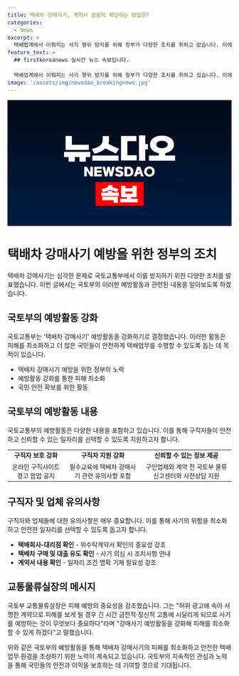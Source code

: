 ```yaml
---
title: 택배차 강매사기, 계약서 꼼꼼히 확인하는 방법은?
categories:
  - News
excerpt: >
  택배업계에서 이뤄지는 사기 행위 방지를 위해 정부가 다양한 조치를 취하고 있습니다. 이에 따라 국토부는 택배차 강매사기 관련 유의사항을 온라인 구직사이트에 공지하고, 화물운수종사자격 취득 시 필수교육에 관련 내용을 포함할 예정입니다. 또한 구인업체와의 계약 전 물류신고센터와의 상담을 통해 사기를 예방할 수 있도록 지원할 계획이며, 다양한 방법으로 사기를 예방하기 위한 노력을 진행하고 있습니다. 이에 대한 자세한 정보는 공공누리 제1유형:출처표시에 따라 정책브리핑 웹사이트에서 확인할 수 있습니다. (자료출처=정책브리핑 www.korea.kr)
feature_text: >
  ## firstkoreanews 실시간 뉴스 속보입니다.

  택배업계에서 이뤄지는 사기 행위 방지를 위해 정부가 다양한 조치를 취하고 있습니다. 이에 따라 국토부는 택배차 강매사기 관련 유의사항을 온라인 구직사이트에 공지하고, 화물운수종사자격 취득 시 필수교육에 관련 내용을 포함할 예정입니다. 또한 구인업체와의 계약 전 물류신고센터와의 상담을 통해 사기를 예방할 수 있도록 지원할 계획이며, 다양한 방법으로 사기를 예방하기 위한 노력을 진행하고 있습니다. 이에 대한 자세한 정보는 공공누리 제1유형:출처표시에 따라 정책브리핑 웹사이트에서 확인할 수 있습니다. (자료출처=정책브리핑 www.korea.kr)
image: '/assets/img/newsdao_breakingnews.jpg'
---
```


<p><img src="/assets/img/newsdao_breakingnews.jpg" alt="firstkoreanews 속보" /></p>

<h1>택배차 강매사기 예방을 위한 정부의 조치</h1>

<p data-ke-size="size16">택배차 강매사기는 심각한 문제로 국토교통부에서 이를 방지하기 위한 다양한 조치를 발표했습니다. 이번 글에서는 국토부의 이러한 예방활동과 관련된 내용을 알아보도록 하겠습니다.</p>

<h2>국토부의 예방활동 강화</h2>

<p data-ke-size="size16">국토교통부는 '택배차 강매사기' 예방활동을 강화하기로 결정했습니다. 이러한 활동은 피해를 최소화하고 더 많은 국민들이 안전하게 택배업무를 수행할 수 있도록 돕는 데 목적이 있습니다.</p>

<ul>
  <li>택배차 강매사기 예방을 위한 정부의 노력</li>
  <li>예방활동 강화를 통한 피해 최소화</li>
  <li>국민 안전 확보를 위한 활동</li>
</ul>

<h2>국토부의 예방활동 내용</h2>

<p data-ke-size="size16">국토교통부의 예방활동은 다양한 내용을 포함하고 있습니다. 이를 통해 구직자들이 안전하고 신뢰할 수 있는 일자리를 선택할 수 있도록 지원하고자 합니다.</p>

<table>
  <tr>
    <td style="text-align: center; height: 17px;"><b>구직자 보호 강화</b></td>
    <td style="text-align: center; height: 17px;"><b>구직자 지원 강화</b></td>
    <td style="text-align: center; height: 17px;"><b>신뢰할 수 있는 정보 제공</b></td>
  </tr>
  <tr>
    <td style="text-align: center; height: 17px;">온라인 구직사이트 경고 팝업 공지</td>
    <td style="text-align: center; height: 17px;">필수교육에 택배차 강매사기 관련 유의사항 포함</td>
    <td style="text-align: center; height: 17px;">구인업체와 계약 전 국토부 물류신고센터와 사전상담 지원</td>
  </tr>
</table>

<h2>구직자 및 업체 유의사항</h2>

<p data-ke-size="size16">구직자와 업체들에 대한 유의사항은 매우 중요합니다. 이를 통해 사기의 위험을 최소화하고 안전한 일자리를 선택할 수 있도록 돕고자 합니다.</p>

<ul>
  <li><b>택배회사-대리점 확인</b> - 위수탁계약서 확인의 중요성 강조</li>
  <li><b>택배차 구매 및 대출 유도 확인</b> - 사기 의심 시 조치사항 안내</li>
  <li><b>계약서 내용 확인</b> - 일자리 조건 명확 기재 필요성 강조</li>
</ul>

<h2>교통물류실장의 메시지</h2>

<p data-ke-size="size16">국토부 교통물류실장은 피해 예방의 중요성을 강조했습니다. 그는 "허위 광고에 속아 서명한 계약으로 피해를 보게 될 경우 긴 시간 금전적·정신적 고통에 시달리게 되므로 사기를 예방하는 것이 무엇보다 중요하다"라며 "강매사기 예방활동을 강화해 피해를 최소화할 수 있게 하겠다"고 말했습니다.</p>

<p data-ke-size="size16">위와 같은 국토부의 예방활동을 통해 택배차 강매사기의 피해를 최소화하고 안전한 택배업무 환경을 조성하기 위한 노력이 계속되고 있습니다. 국토부의 지속적인 관심과 노력을 통해 국민들의 안전과 이익을 보호하는 데 기여할 것으로 기대됩니다.</p>

